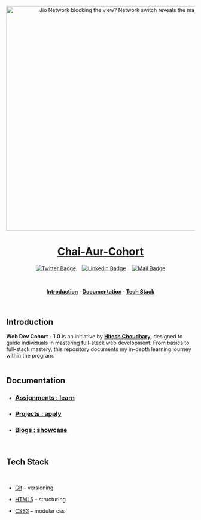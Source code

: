 <a href="https://courses.chaicode.com/">
  <p align=center>
    <img width = "600px" alt="Jio Network blocking the view? Network switch reveals the magic!" src="./assets/chai-aur-cohort.png">
  <p>
  <h1 align="center">Chai-Aur-Cohort</h1>
</a>

<!-- Social Media Links -->
<div align= center>

[![Twitter Badge](https://img.shields.io/badge/-@devwithjay-1ca0f1?style=social&labelColor=red&logo=x&logoColor=black&link=https://twitter.com/devwithjay)](https://twitter.com/devwithjay) &nbsp;&nbsp; [![Linkedin Badge](https://img.shields.io/badge/@devwithjay-0e76a8)](https://www.linkedin.com/in/devwithjay/) &nbsp;&nbsp; [![Mail Badge](https://img.shields.io/badge/-hello@devwithjay.com-c0392b?style=flat&labelColor=c0392b&logo=gmail&logoColor=pink)](mailto:hello@devwithjay.com) 

</div>

<br>

<p align="center">
  <a href="#introduction"><strong>Introduction</strong></a> ·
  <a href="#documentation"><strong>Documentation</strong></a> ·
  <a 
  href="#tech-stack"><strong>Tech Stack</strong></a> 
</p>
</br>

## Introduction

**Web Dev Cohort - 1.0** is an initiative by **[Hitesh Choudhary](https://www.youtube.com/@chaiaurcode)**, designed to guide individuals in mastering full-stack web development. From basics to full-stack mastery, this repository documents my in-depth learning journey within the program.
</br></br>

## Documentation

- ### [Assignments : learn](./assignments/README.md)

- ### [Projects : apply](./projects/README.md)

- ### [Blogs : showcase](./blogs/README.md)
</br>

## Tech Stack

</br>

- [Git](https://git-scm.com/) – versioning

- [HTML5](https://developer.mozilla.org/en-US/docs/Web/HTML) – structuring

- [CSS3](https://developer.mozilla.org/en-US/docs/Web/CSS) – modular css

  </br>
